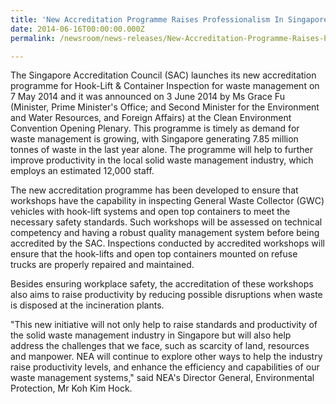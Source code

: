 ```yaml
---
title: 'New Accreditation Programme Raises Professionalism In Singapore''s Waste Management Industry'
date: 2014-06-16T00:00:00.000Z
permalink: /newsroom/news-releases/New-Accreditation-Programme-Raises-Professionalism-In-Singapores-Waste-Management-Industry

---
```



The Singapore Accreditation Council (SAC) launches its new accreditation programme for Hook-Lift & Container Inspection for waste management on 7 May 2014 and it was announced on 3 June 2014 by Ms Grace Fu (Minister, Prime Minister's Office; and Second Minister for the Environment and Water Resources, and Foreign Affairs) at the Clean Environment Convention Opening Plenary. This programme is timely as demand for waste management is growing, with Singapore generating 7.85 million tonnes of waste in the last year alone. The programme will help to further improve productivity in the local solid waste management industry, which employs an estimated 12,000 staff.
 
The new accreditation programme has been developed to ensure that workshops have the capability in inspecting General Waste Collector (GWC) vehicles with hook-lift systems and open top containers to meet the necessary safety standards. Such workshops will be assessed on technical competency and having a robust quality management system before being accredited by the SAC. Inspections conducted by accredited workshops will ensure that the hook-lifts and open top containers mounted on refuse trucks are properly repaired and maintained.
 
Besides ensuring workplace safety, the accreditation of these workshops also aims to raise productivity by reducing possible disruptions when waste is disposed at the incineration plants.
 
"This new initiative will not only help to raise standards and productivity of the solid waste management industry in Singapore but will also help address the challenges that we face, such as scarcity of land, resources and manpower. NEA will continue to explore other ways to help the industry raise productivity levels, and enhance the efficiency and capabilities of our waste management systems," said NEA's Director General, Environmental Protection, Mr Koh Kim Hock. 
 
